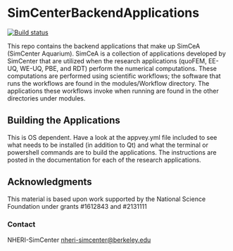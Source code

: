 # SimCenterBackendApplications

[![Build status](https://ci.appveyor.com/api/projects/status/2fitp6tm5sj00qwr?svg=true)](https://ci.appveyor.com/project/fmckenna/simcenterbackendapplications)

This repo contains the backend applications that make up SimCeA (SimCenter Aquarium). SimCeA is a collection of applications developed by SimCenter that are utilized when the research applications (quoFEM, EE-UQ, WE-UQ, PBE, and RDT) perform the numerical computations. These computations are performed using scientific workflows; the software that runs the workflows are found in the modules/Workflow directory. The applications these workflows invoke when running are found in the other directories under modules. 


## Building the Applications

This is OS dependent. Have a look at the appvey.yml file included to see what needs to be installed (in addition to Qt) and what the terminal or powershell commands are to build the applications. The instructions are posted in the documentation for each of the research applications.

## Acknowledgments

This material is based upon work supported by the National Science Foundation under grants #1612843 and #2131111

### Contact

NHERI-SimCenter nheri-simcenter@berkeley.edu
